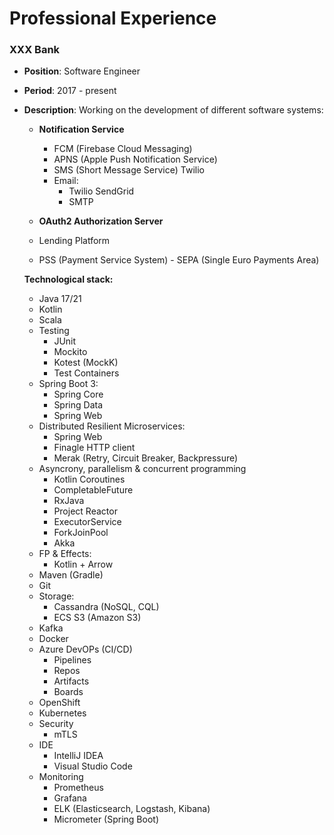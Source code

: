 # Professional Experience

### XXX Bank

- **Position**: Software Engineer
- **Period**: 2017 - present
- **Description**: Working on the development of different software systems:

  - **Notification Service**
    - FCM (Firebase Cloud Messaging)
    - APNS (Apple Push Notification Service)
    - SMS (Short Message Service) Twilio
    - Email:
      - Twilio SendGrid
      - SMTP

  - **OAuth2 Authorization Server**
  - Lending Platform
  - PSS (Payment Service System) - SEPA (Single Euro Payments Area)

  **Technological stack:**
  - Java 17/21
  - Kotlin
  - Scala
  - Testing
    - JUnit
    - Mockito
    - Kotest (MockK)
    - Test Containers
  - Spring Boot 3:
    - Spring Core
    - Spring Data
    - Spring Web
  - Distributed Resilient Microservices:
    - Spring Web
    - Finagle HTTP client
    - Merak (Retry, Circuit Breaker, Backpressure)
  - Asyncrony, parallelism & concurrent programming
    - Kotlin Coroutines
    - CompletableFuture
    - RxJava
    - Project Reactor
    - ExecutorService
    - ForkJoinPool
    - Akka
  - FP & Effects:
    - Kotlin + Arrow
  - Maven (Gradle)
  - Git
  - Storage:
    - Cassandra (NoSQL, CQL)
    - ECS S3 (Amazon S3)
  - Kafka
  - Docker
  - Azure DevOPs (CI/CD)
    - Pipelines
    - Repos
    - Artifacts
    - Boards
  - OpenShift
  - Kubernetes
  - Security
    - mTLS
  - IDE
    - IntelliJ IDEA
    - Visual Studio Code
  - Monitoring
    - Prometheus
    - Grafana
    - ELK (Elasticsearch, Logstash, Kibana)
    - Micrometer (Spring Boot)
